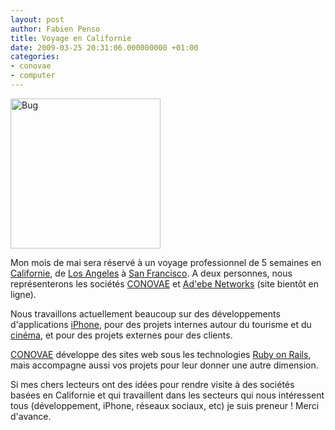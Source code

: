 ```yaml
---
layout: post
author: Fabien Penso
title: Voyage en Californie
date: 2009-03-25 20:31:06.000000000 +01:00
categories:
- conovae
- computer
---
```

<div class="mceTemp"><dl class="wp-caption alignleft" style="width: 250px;"><dt class="wp-caption-dt"><a href="http://www.flickr.com/photos/countrushmore/2385620984/"><img src="http://farm3.static.flickr.com/2293/2385620984_f79c9058d4_m_d.jpg" alt="Bug" width="240" height="240" /></a></dt></dl></div>
Mon mois de mai sera réservé à un voyage professionnel de 5 semaines en <a href="http://fr.wikipedia.org/wiki/Californie">Californie</a>, de <a href="http://fr.wikipedia.org/wiki/Los_angeles">Los Angeles</a> à <a href="http://fr.wikipedia.org/wiki/San_Francisco">San Francisco</a>. A deux personnes, nous représenterons les sociétés <a href="http://www.conovae.com/">CONOVAE</a> et <a href="http://www.adebe.fr/">Ad'ebe Networks</a> (site bientôt en ligne).

Nous travaillons actuellement beaucoup sur des développements d'applications <a href="http://www.apple.com/fr/iphone/">iPhone</a>, pour des projets internes autour du tourisme et du <a href="http://www.cinedistrict.com">cinéma</a>, et pour des projets externes pour des clients.

<a href="http://www.conovae.com">CONOVAE</a> développe des sites web sous les technologies <a href="http://www.rubyonrails.org/">Ruby on Rails</a>, mais accompagne aussi vos projets pour leur donner une autre dimension.

Si mes chers lecteurs ont des idées pour rendre visite à des sociétés basées en Californie et qui travaillent dans les secteurs qui nous intéressent tous (développement, iPhone, réseaux sociaux, etc) je suis preneur ! Merci d'avance.
